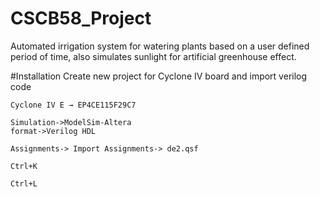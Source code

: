 # CSCB58_Project
Automated irrigation system for watering plants based on a user defined period of time, also simulates sunlight for artificial greenhouse effect.

#Installation
Create new project for Cyclone IV board and import verilog code

```
Cyclone IV E → EP4CE115F29C7

Simulation->ModelSim-Altera
format->Verilog HDL

Assignments-> Import Assignments-> de2.qsf

Ctrl+K

Ctrl+L
```

